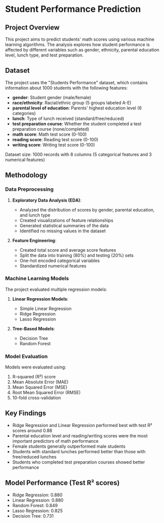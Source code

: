 # Student Performance Prediction

## Project Overview

This project aims to predict students' math scores using various machine learning algorithms. The analysis explores how student performance is affected by different variables such as gender, ethnicity, parental education level, lunch type, and test preparation.

## Dataset

The project uses the "Students Performance" dataset, which contains information about 1000 students with the following features:

- **gender**: Student gender (male/female)
- **race/ethnicity**: Racial/ethnic group (5 groups labeled A-E)
- **parental level of education**: Parents' highest education level (6 categories)
- **lunch**: Type of lunch received (standard/free/reduced)
- **test preparation course**: Whether the student completed a test preparation course (none/completed)
- **math score**: Math test score (0-100)
- **reading score**: Reading test score (0-100)
- **writing score**: Writing test score (0-100)

Dataset size: 1000 records with 8 columns (5 categorical features and 3 numerical features)

## Methodology

### Data Preprocessing

1. **Exploratory Data Analysis (EDA)**:

   - Analyzed the distribution of scores by gender, parental education, and lunch type
   - Created visualizations of feature relationships
   - Generated statistical summaries of the data
   - Identified no missing values in the dataset
2. **Feature Engineering**:

   - Created total score and average score features
   - Split the data into training (80%) and testing (20%) sets
   - One-hot encoded categorical variables
   - Standardized numerical features

### Machine Learning Models

The project evaluated multiple regression models:

1. **Linear Regression Models**:

   - Simple Linear Regression
   - Ridge Regression
   - Lasso Regression

2. **Tree-Based Models**:

   - Decision Tree
   - Random Forest

### Model Evaluation

Models were evaluated using:

1. R-squared (R²) score
2. Mean Absolute Error (MAE)
3. Mean Squared Error (MSE)
4. Root Mean Squared Error (RMSE)
5. 10-fold cross-validation

## Key Findings

- Ridge Regression and Linear Regression performed best with test R² scores around 0.88
- Parental education level and reading/writing scores were the most important predictors of math performance
- Female students generally outperformed male students
- Students with standard lunches performed better than those with free/reduced lunches
- Students who completed test preparation courses showed better performance

## Model Performance (Test R² scores)

- Ridge Regression: 0.880
- Linear Regression: 0.880
- Random Forest: 0.849
- Lasso Regression: 0.825
- Decision Tree: 0.731

